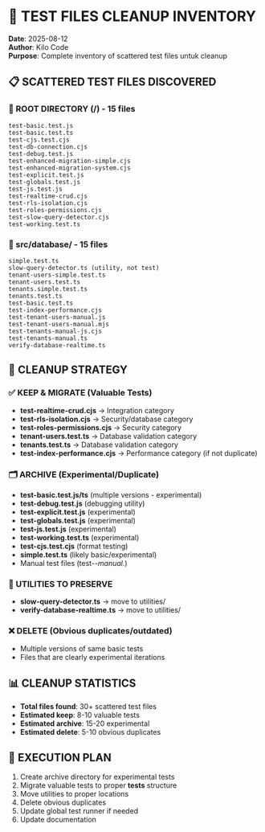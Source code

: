 # 🧹 TEST FILES CLEANUP INVENTORY

**Date**: 2025-08-12  
**Author**: Kilo Code  
**Purpose**: Complete inventory of scattered test files untuk cleanup

## 📋 SCATTERED TEST FILES DISCOVERED

### 📂 ROOT DIRECTORY (/) - 15 files
```
test-basic.test.js
test-basic.test.ts  
test-cjs.test.cjs
test-db-connection.cjs
test-debug.test.js
test-enhanced-migration-simple.cjs
test-enhanced-migration-system.cjs
test-explicit.test.js
test-globals.test.js
test-js.test.js
test-realtime-crud.cjs
test-rls-isolation.cjs
test-roles-permissions.cjs
test-slow-query-detector.cjs
test-working.test.ts
```

### 📂 src/database/ - 15 files  
```
simple.test.ts
slow-query-detector.ts (utility, not test)
tenant-users-simple.test.ts
tenant-users.test.ts
tenants.simple.test.ts
tenants.test.ts
test-basic.test.ts
test-index-performance.cjs
test-tenant-users-manual.js
test-tenant-users-manual.mjs
test-tenants-manual-js.cjs
test-tenants-manual.ts
verify-database-realtime.ts
```

## 🎯 CLEANUP STRATEGY

### ✅ KEEP & MIGRATE (Valuable Tests)
- **test-realtime-crud.cjs** → Integration category
- **test-rls-isolation.cjs** → Security/database category  
- **test-roles-permissions.cjs** → Security category
- **tenant-users.test.ts** → Database validation category
- **tenants.test.ts** → Database validation category
- **test-index-performance.cjs** → Performance category (if not duplicate)

### 🗂️ ARCHIVE (Experimental/Duplicate)
- **test-basic.test.js/ts** (multiple versions - experimental)
- **test-debug.test.js** (debugging utility)
- **test-explicit.test.js** (experimental)  
- **test-globals.test.js** (experimental)
- **test-js.test.js** (experimental)
- **test-working.test.ts** (experimental)
- **test-cjs.test.cjs** (format testing)
- **simple.test.ts** (likely basic/experimental)
- Manual test files (test-*-manual.*)

### 🔧 UTILITIES TO PRESERVE  
- **slow-query-detector.ts** → move to utilities/
- **verify-database-realtime.ts** → move to utilities/

### ❌ DELETE (Obvious duplicates/outdated)
- Multiple versions of same basic tests
- Files that are clearly experimental iterations

## 📊 CLEANUP STATISTICS
- **Total files found**: 30+ scattered test files
- **Estimated keep**: 8-10 valuable tests  
- **Estimated archive**: 15-20 experimental
- **Estimated delete**: 5-10 obvious duplicates

## 🚀 EXECUTION PLAN
1. Create archive directory for experimental tests
2. Migrate valuable tests to proper __tests__ structure  
3. Move utilities to proper locations
4. Delete obvious duplicates
5. Update global test runner if needed
6. Update documentation
